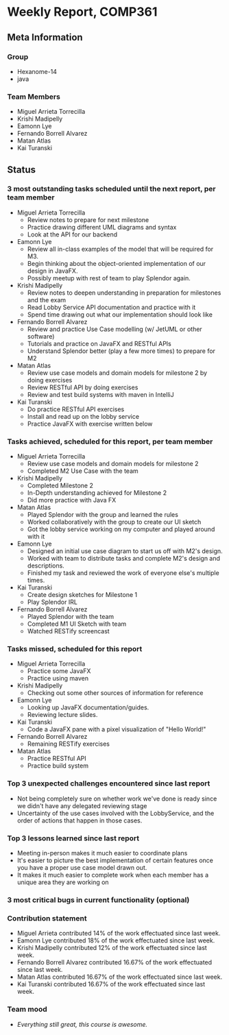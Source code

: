 # Weekly Report, COMP361

## Meta Information

### Group

 * Hexanome-14
 * java

### Team Members

 * Miguel Arrieta Torrecilla
 * Krishi Madipelly
 * Eamonn Lye
 * Fernando Borrell Alvarez
 * Matan Atlas
 * Kai Turanski

## Status

### 3 most outstanding tasks scheduled until the next report, per team member

 * Miguel Arrieta Torrecilla
   * Review notes to prepare for next milestone
   * Practice drawing different UML diagrams and syntax
   * Look at the API for our backend
 * Eamonn Lye
   * Review all in-class examples of the model that will be required for M3.
   * Begin thinking about the object-oriented implementation of our design in JavaFX.
   * Possibly meetup with rest of team to play Splendor again.
 * Krishi Madipelly
   * Review notes to deepen understanding in preparation for milestones and the exam
   * Read Lobby Service API documentation and practice with it
   * Spend time drawing out what our implementation should look like
 * Fernando Borrell Alvarez
   * Review and practice Use Case modelling (w/ JetUML or other software)
   * Tutorials and practice on JavaFX and RESTful APIs
   * Understand Splendor better (play a few more times) to prepare for M2
 * Matan Atlas
   * Review use case models and domain models for milestone 2 by doing exercises
   * Review RESTful API by doing exercises
   * Review and test build systems with maven in IntelliJ
 * Kai Turanski
   * Do practice RESTful API exercises
   * Install and read up on the lobby service
   * Practice JavaFX with exercise written below

### Tasks achieved, scheduled for this report, per team member  

 * Miguel Arrieta Torrecilla
   * Review use case models and domain models for milestone 2
   * Completed M2 Use Case with the team
 * Krishi Madipelly
   * Completed Milestone 2 
   * In-Depth understanding achieved for Milestone 2
   * Did more practice with Java FX
 * Matan Atlas
   * Played Splendor with the group and learned the rules
   * Worked collaboratively with the group to create our UI sketch
   * Got the lobby service working on my computer and played around with it
 * Eamonn Lye
   * Designed an initial use case diagram to start us off with M2's design.
   * Worked with team to distribute tasks and complete M2's design and descriptions.
   * Finished my task and reviewed the work of everyone else's multiple times.
 * Kai Turanski
   * Create design sketches for Milestone 1
   * Play Splendor IRL
 * Fernando Borrell Alvarez
   * Played Splendor with the team
   * Completed M1 UI Sketch with team
   * Watched RESTify screencast

### Tasks missed, scheduled for this report

 * Miguel Arrieta Torrecilla
   * Practice some JavaFX
   * Practice using maven
 * Krishi Madipelly
   * Checking out some other sources of information for reference
 * Eamonn Lye
   * Looking up JavaFX documentation/guides.
   * Reviewing lecture slides.
 * Kai Turanski
   * Code a JavaFX pane with a pixel visualization of "Hello World!"
 * Fernando Borrell Alvarez
   * Remaining RESTify exercises
 * Matan Atlas
   * Practice RESTful API
   * Practice build system

### Top 3 unexpected challenges encountered since last report

  * Not being completely sure on whether work we've done is ready since we didn't have any delegated reviewing stage
  * Uncertainty of the use cases involved with the LobbyService, and the order of actions that happen in those cases.

### Top 3 lessons learned since last report

  * Meeting in-person makes it much easier to coordinate plans
  * It's easier to picture the best implementation of certain features once you have a proper use case model drawn out.
  * It makes it much easier to complete work when each member has a unique area they are working on 

### 3 most critical bugs in current functionality (optional)

### Contribution statement

 * Miguel Arrieta contributed 14% of the work effectuated since last week.
 * Eamonn Lye contributed 18% of the work effectuated since last week.
 * Krishi Madipelly contributed 12% of the work effectuated since last week.
 * Fernando Borrell Alvarez contributed 16.67% of the work effectuated since last week.
 * Matan Atlas contributed 16.67% of the work effectuated since last week.
 * Kai Turanski contributed 16.67% of the work effectuated since last week.

### Team mood

 * *Everything still great, this course is awesome.*
